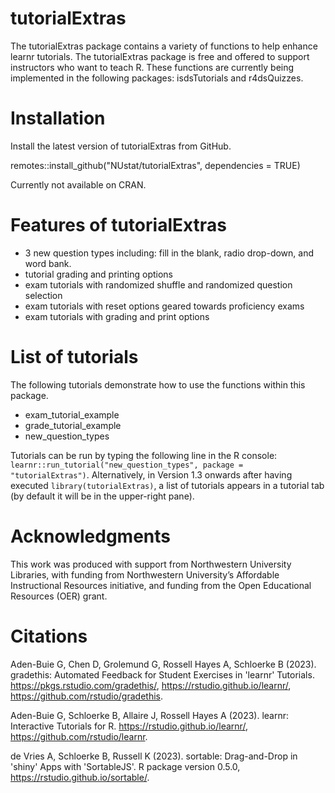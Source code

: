 
# tutorialExtras

The tutorialExtras package contains a variety of functions to help enhance learnr tutorials. The tutorialExtras package is free and offered to support instructors who want to teach R. These functions are currently being implemented in the following packages: isdsTutorials and r4dsQuizzes.

# Installation

Install the latest version of tutorialExtras from GitHub.

remotes::install_github("NUstat/tutorialExtras", dependencies = TRUE)

Currently not available on CRAN.


# Features of tutorialExtras

 - 3 new question types including: fill in the blank, radio drop-down, and word bank.
 - tutorial grading and printing options
 - exam tutorials with randomized shuffle and randomized question selection
 - exam tutorials with reset options geared towards proficiency exams
 - exam tutorials with grading and print options


# List of tutorials

The following tutorials demonstrate how to use the functions within this package.

- exam_tutorial_example
- grade_tutorial_example
- new_question_types

Tutorials can be run by typing the following line in the R console: `learnr::run_tutorial("new_question_types", package = "tutorialExtras")`. Alternatively, in Version 1.3 onwards after having executed `library(tutorialExtras)`, a list of tutorials appears in a tutorial tab (by default it will be in the upper-right pane).

# Acknowledgments

This work was produced with support from Northwestern University Libraries, with funding from Northwestern University’s 
Affordable Instructional Resources initiative, and funding from the Open Educational Resources (OER) grant.

# Citations

Aden-Buie G, Chen D, Grolemund G, Rossell Hayes A, Schloerke B (2023). gradethis: Automated Feedback for Student Exercises in 'learnr' Tutorials. https://pkgs.rstudio.com/gradethis/, https://rstudio.github.io/learnr/, https://github.com/rstudio/gradethis.

Aden-Buie G, Schloerke B, Allaire J, Rossell Hayes A (2023). learnr: Interactive Tutorials for R. https://rstudio.github.io/learnr/, https://github.com/rstudio/learnr.

de Vries A, Schloerke B, Russell K (2023). sortable: Drag-and-Drop in 'shiny' Apps with 'SortableJS'. R package version 0.5.0, https://rstudio.github.io/sortable/.
